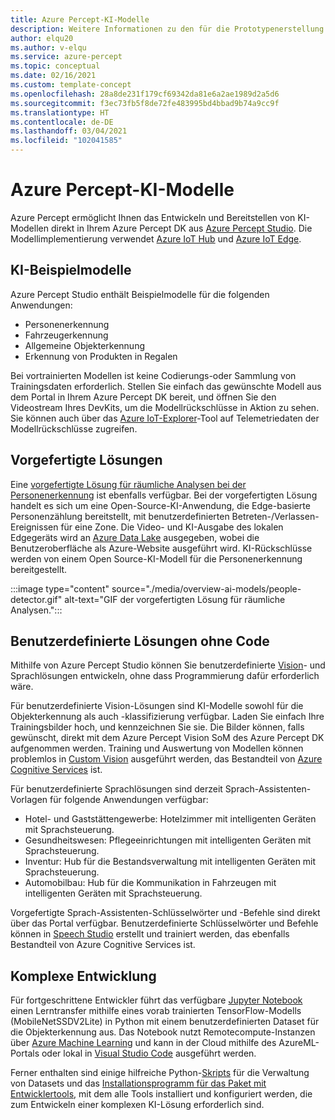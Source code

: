 ```yaml
---
title: Azure Percept-KI-Modelle
description: Weitere Informationen zu den für die Prototypenerstellung und Bereitstellung verfügbaren KI-Modellen
author: elqu20
ms.author: v-elqu
ms.service: azure-percept
ms.topic: conceptual
ms.date: 02/16/2021
ms.custom: template-concept
ms.openlocfilehash: 28a8de231f179cf69342da81e6a2ae1989d2a5d6
ms.sourcegitcommit: f3ec73fb5f8de72fe483995bd4bbad9b74a9cc9f
ms.translationtype: HT
ms.contentlocale: de-DE
ms.lasthandoff: 03/04/2021
ms.locfileid: "102041585"
---
```

# <a name="azure-percept-ai-models"></a>Azure Percept-KI-Modelle

Azure Percept ermöglicht Ihnen das Entwickeln und Bereitstellen von KI-Modellen direkt in Ihrem Azure Percept DK aus [Azure Percept Studio](https://go.microsoft.com/fwlink/?linkid=2135819). Die Modellimplementierung verwendet [Azure IoT Hub](https://azure.microsoft.com/services/iot-hub/) und [Azure IoT Edge](https://azure.microsoft.com/services/iot-edge/#iotedge-overview).

## <a name="sample-ai-models"></a>KI-Beispielmodelle

Azure Percept Studio enthält Beispielmodelle für die folgenden Anwendungen:

- Personenerkennung
- Fahrzeugerkennung
- Allgemeine Objekterkennung
- Erkennung von Produkten in Regalen

Bei vortrainierten Modellen ist keine Codierungs-oder Sammlung von Trainingsdaten erforderlich. Stellen Sie einfach das gewünschte Modell aus dem Portal in Ihrem Azure Percept DK bereit, und öffnen Sie den Videostream Ihres DevKits, um die Modellrückschlüsse in Aktion zu sehen. Sie können auch über das [Azure IoT-Explorer](https://github.com/Azure/azure-iot-explorer/releases)-Tool auf Telemetriedaten der Modellrückschlüsse zugreifen.

## <a name="pre-built-solutions"></a>Vorgefertigte Lösungen

Eine [vorgefertigte Lösung für räumliche Analysen bei der Personenerkennung](https://github.com/george-moore/Santa-Cruz-AI-App) ist ebenfalls verfügbar. Bei der vorgefertigten Lösung handelt es sich um eine Open-Source-KI-Anwendung, die Edge-basierte Personenzählung bereitstellt, mit benutzerdefinierten Betreten-/Verlassen-Ereignissen für eine Zone. Die Video- und KI-Ausgabe des lokalen Edgegeräts wird an [Azure Data Lake](https://azure.microsoft.com/solutions/data-lake/) ausgegeben, wobei die Benutzeroberfläche als Azure-Website ausgeführt wird. KI-Rückschlüsse werden von einem Open Source-KI-Modell für die Personenerkennung bereitgestellt.

:::image type="content" source="./media/overview-ai-models/people-detector.gif" alt-text="GIF der vorgefertigten Lösung für räumliche Analysen.":::

## <a name="custom-no-code-solutions"></a>Benutzerdefinierte Lösungen ohne Code

Mithilfe von Azure Percept Studio können Sie benutzerdefinierte [Vision](./tutorial-nocode-vision.md)- und Sprachlösungen entwickeln, ohne dass Programmierung dafür erforderlich wäre.

Für benutzerdefinierte Vision-Lösungen sind KI-Modelle sowohl für die Objekterkennung als auch -klassifizierung verfügbar. Laden Sie einfach Ihre Trainingsbilder hoch, und kennzeichnen Sie sie. Die Bilder können, falls gewünscht, direkt mit dem Azure Percept Vision SoM des Azure Percept DK aufgenommen werden. Training und Auswertung von Modellen können problemlos in [Custom Vision](https://www.customvision.ai/) ausgeführt werden, das Bestandteil von [Azure Cognitive Services](https://azure.microsoft.com/services/cognitive-services/#overview) ist.

Für benutzerdefinierte Sprachlösungen sind derzeit Sprach-Assistenten-Vorlagen für folgende Anwendungen verfügbar:

- Hotel- und Gaststättengewerbe: Hotelzimmer mit intelligenten Geräten mit Sprachsteuerung.
- Gesundheitswesen: Pflegeeinrichtungen mit intelligenten Geräten mit Sprachsteuerung.
- Inventur: Hub für die Bestandsverwaltung mit intelligenten Geräten mit Sprachsteuerung.
- Automobilbau: Hub für die Kommunikation in Fahrzeugen mit intelligenten Geräten mit Sprachsteuerung.

Vorgefertigte Sprach-Assistenten-Schlüsselwörter und -Befehle sind direkt über das Portal verfügbar. Benutzerdefinierte Schlüsselwörter und Befehle können in [Speech Studio](https://speech.microsoft.com/) erstellt und trainiert werden, das ebenfalls Bestandteil von Azure Cognitive Services ist.

## <a name="advanced-development"></a>Komplexe Entwicklung

Für fortgeschrittene Entwickler führt das verfügbare [Jupyter Notebook](https://github.com/microsoft/Project-Santa-Cruz-Preview/blob/main/Sample-Scripts-and-Notebooks/Official/Machine%20Learning%20Notebooks/Transferlearningusing_SSDLiteV2%20Model.ipynb) einen Lerntransfer mithilfe eines vorab trainierten TensorFlow-Modells (MobileNetSSDV2Lite) in Python mit einem benutzerdefinierten Dataset für die Objekterkennung aus. Das Notebook nutzt Remotecompute-Instanzen über [Azure Machine Learning](https://azure.microsoft.com/services/machine-learning/#product-overview) und kann in der Cloud mithilfe des AzureML-Portals oder lokal in [Visual Studio Code](https://code.visualstudio.com/) ausgeführt werden.

Ferner enthalten sind einige hilfreiche Python-[Skripts](https://github.com/microsoft/Project-Santa-Cruz-Preview/tree/main/Sample-Scripts-and-Notebooks/Official/Scripts) für die Verwaltung von Datasets und das [Installationsprogramm für das Paket mit Entwicklertools](https://github.com/microsoft/Project-Santa-Cruz-Preview/blob/main/Sample-Scripts-and-Notebooks/Official/Machine%20Learning%20Notebooks/dev-tools-installer.md), mit dem alle Tools installiert und konfiguriert werden, die zum Entwickeln einer komplexen KI-Lösung erforderlich sind.
